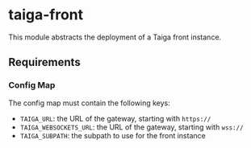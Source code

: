 # taiga-front

This module abstracts the deployment of a Taiga front instance.

## Requirements

### Config Map

The config map must contain the following keys:

- `TAIGA_URL`: the URL of the gateway, starting with `https://`
- `TAIGA_WEBSOCKETS_URL`: the URL of the gateway, starting with `wss://`
- `TAIGA_SUBPATH`: the subpath to use for the front instance
